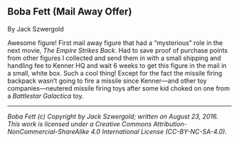 ## Boba Fett (Mail Away Offer)

By Jack Szwergold

Awesome figure! First mail away figure that had a “mysterious” role in the next movie, *The Empire Strikes Back*. Had to save proof of purchase points from other figures I collected and send them in with a small shipping and handling fee to Kenner HQ and wait 6 weeks to get this figure in the mail in a small, white box. Such a cool thing! Except for the fact the missile firing backpack wasn’t going to fire a missile since Kenner—and other toy companies—neutered missile firing toys after some kid choked on one from a *Battlestar Galactica* toy.

***

*Boba Fett (c) Copyright by Jack Szwergold; written on August 23, 2016. This work is licensed under a Creative Commons Attribution-NonCommercial-ShareAlike 4.0 International License (CC-BY-NC-SA-4.0).*